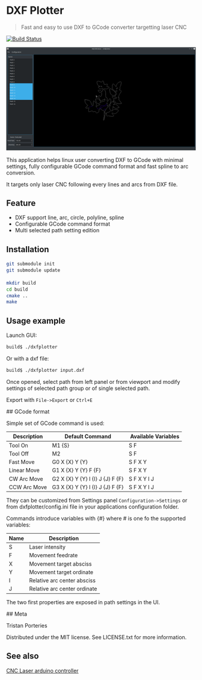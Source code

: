 # DXF Plotter

> Fast and easy to use DXF to GCode converter targetting laser CNC


[![Build Status](https://travis-ci.com/panzergame/dxfplotter.svg?branch=develop)](https://travis-ci.com/panzergame/dxfplotter)

![](doc/screen.png)

This application helps linux user converting DXF to GCode with minimal settings, fully configurable GCode command format and fast spline to arc conversion. 

It targets only laser CNC following every lines and arcs from DXF file.


## Feature

* DXF support line, arc, circle, polyline, spline
* Configurable GCode command format
* Multi selected path setting edition

## Installation

```sh
git submodule init
git submodule update

mkdir build
cd build
cmake ..
make
```

## Usage example

Launch GUI:

```sh
build$ ./dxfplotter
```

Or with a dxf file:

```sh
build$ ./dxfplotter input.dxf
```

Once opened, select path from left panel or from viewport and modify settings of selected path group or of single selected path. 

Export with `File->Export` or `Ctrl+E`


## GCode format

Simple set of GCode command is used:


| Description | Default Command | Available Variables |
| - | - | - |
| Tool On | M1 \{S} | S F |
| Tool Off | M2 | S F|
| Fast Move | G0 X \{X} Y \{Y} | S F X Y |
| Linear Move | G1 X \{X} Y \{Y} F \{F} | S F X Y |
| CW Arc Move | G2 X \{X} Y \{Y} I \{I} J \{J} F \{F} | S F X Y I J |
| CCW Arc Move | G3 X \{X} Y \{Y} I \{I} J \{J} F \{F} | S F X Y I J |

They can be customized from Settings panel `Configuration->Settings` or from dxfplotter/config.ini file in your applications configuration folder.

Commands introduce variables with {#} where # is one fo the supported variables: 

| Name | Description |
| - | - |
| S | Laser intensity |
| F | Movement feedrate |
| X | Movement target absciss |
| Y | Movement target ordinate|
| I | Relative arc center absciss |
| J | Relative arc center ordinate |

The two first properties are exposed in path settings in the UI.


## Meta


Tristan Porteries

Distributed under the MIT license. See LICENSE.txt for more information.

## See also

[CNC Laser arduino controller](https://github.com/panzergame/cnclaser)
